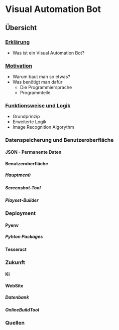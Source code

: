 # Visual Automation Bot

## Übersicht

### [Erklärung](https://github.com/St33f3n/VisualAutomationBot/blob/master/docs/Description/Erkl%C3%A4rung.md)
- Was ist ein Visual Automation Bot?

### [Motivation](https://github.com/St33f3n/VisualAutomationBot/blob/master/docs/Description/Motivation.md)
- Warum baut man so etwas?
- Was benötigt man dafür
	- Die Programmiersprache
	- Programmteile
### [Funktionsweise und Logik](https://github.com/St33f3n/VisualAutomationBot/blob/master/docs/Description/Funktionsweise%20und%20Logik.md')
- Grundprinzip
- Erweiterte Logik
- Image Recognition Algorythm

### Datenspeicherung und Benutzeroberfläche
#### JSON - Permanente Daten
#### Benutzeroberfläche
##### Hauptmenü
##### Screenshot-Tool
##### Playset-Builder


### Deployment
#### Pyenv
##### Pyhton Packages
#### Tesseract

### Zukunft
#### Ki
#### WebSite
##### Datenbank
##### OnlineBuildTool

### Quellen
